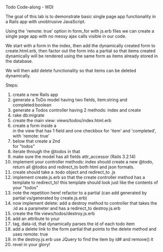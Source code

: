 Todo Code-along - WDI

The goal of this lab is to demonstrate basic single page app functionality in a Rails app with unobtrusive JavaScript.

Using the 'remote: true' option in form_for with js.erb files we can create a single page app with no messy ajax calls visible in our code. 

We start with a form in the index, then add the dynamically created form to create.html.erb, then factor out the form into a partial so that items created dynamically will be rendered using the same form as items already stored in the database.

We will then add delete functionality so that items can be deleted dynamically.

Steps:

1. create a new Rails app 
2. generate a ToDo model having two fields, item:string and completed:boolean
2. generate a Todos controller having 2 methods: index and create
3. rake db:migrate
4. create the main view: views/todos/index.html.erb
5. create a form inside a <div> in the view that has 1 field and one checkbox for 'item' and 'completed', with 'remote: true'
6. below that create a 2nd <div> for "todos"
7. iterate through the @todos in that <div>
8. make sure the model has all fields attr_accessor (Rails 3.2.14)
9. implement your controller methods: index should create a new @todo, return all @todos and redirect_to both html and json formats.
10. create should take a :todo object and redirect_to .js
11. implement create.js.erb so that the create controller method has a template to redirect_to! this template should look just like the contents of your "todos" <div>
12. note the repetition here! refactor to a partial (can add generated by partial vs/generated by create.js.erb)
13. now implement delete: add a destroy method to controller that takes the :id as a parameter and has a redirect_to destroy.js.erb
14. create the file views/todos/destroy.js.erb
15. add an attribute to your <li> tag, data-id, that dynamically parses the id of each todo item
16. add a delete link to the form partial that points to the delete method and uses remote: true
17. in the destroy.js.erb use JQuery to find the item by id# and remove() it
18. revel in your glory!
